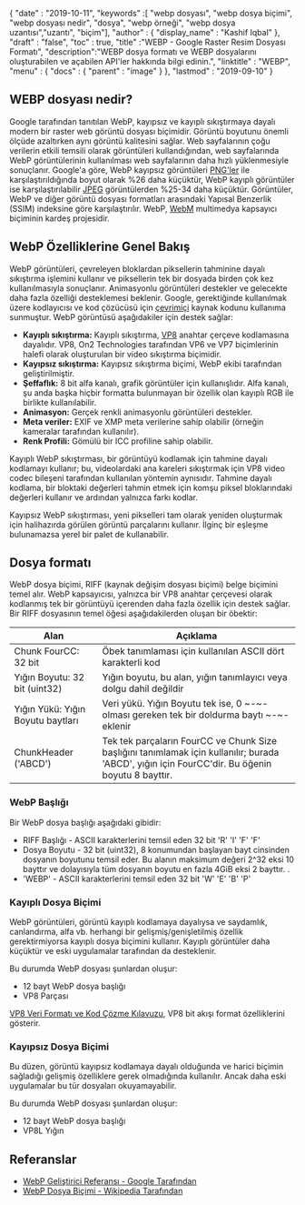 {
  "date" : "2019-10-11",
  "keywords" :[ "webp dosyası", "webp dosya biçimi", "webp dosyası nedir", "dosya", "webp örneği", "webp dosya uzantısı","uzantı", "biçim"],
  "author" : {
    "display_name" : "Kashif Iqbal"
},
  "draft" : "false",
  "toc" : true,
  "title" :"WEBP - Google Raster Resim Dosyası Formatı",
  "description":"WEBP dosya formatı ve WEBP dosyalarını oluşturabilen ve açabilen API'ler hakkında bilgi edinin.",
  "linktitle" : "WEBP",
  "menu" : {
    "docs" : {
      "parent" : "image"
}
},
  "lastmod" : "2019-09-10"
}

## WEBP dosyası nedir?

Google tarafından tanıtılan WebP, kayıpsız ve kayıplı sıkıştırmaya dayalı modern bir raster web görüntü dosyası biçimidir. Görüntü boyutunu önemli ölçüde azaltırken aynı görüntü kalitesini sağlar. Web sayfalarının çoğu verilerin etkili temsili olarak görüntüleri kullandığından, web sayfalarında WebP görüntülerinin kullanılması web sayfalarının daha hızlı yüklenmesiyle sonuçlanır. Google'a göre, WebP kayıpsız görüntüleri [PNG'ler](/tr/image/png/) ile karşılaştırıldığında boyut olarak %26 daha küçüktür, WebP kayıplı görüntüler ise karşılaştırılabilir [JPEG](/tr/image/jpeg/) görüntülerden %25-34 daha küçüktür. Görüntüler, WebP ve diğer görüntü dosyası formatları arasındaki Yapısal Benzerlik (SSIM) indeksine göre karşılaştırılır. WebP, [WebM](https://en.wikipedia.org/wiki/WebM) multimedya kapsayıcı biçiminin kardeş projesidir.

## WebP Özelliklerine Genel Bakış ##

WebP görüntüleri, çevreleyen bloklardan piksellerin tahminine dayalı sıkıştırma işlemini kullanır ve piksellerin tek bir dosyada birden çok kez kullanılmasıyla sonuçlanır. Animasyonlu görüntüleri destekler ve gelecekte daha fazla özelliği desteklemesi beklenir. Google, gerektiğinde kullanılmak üzere kodlayıcısı ve kod çözücüsü için [çevrimiçi](https://developers.google.com/speed/webp/download) kaynak kodunu kullanıma sunmuştur. WebP görüntüsü aşağıdakiler için destek sağlar:

* **Kayıplı sıkıştırma:** Kayıplı sıkıştırma, [VP8](https://en.wikipedia.org/wiki/VP8) anahtar çerçeve kodlamasına dayalıdır. VP8, On2 Technologies tarafından VP6 ve VP7 biçimlerinin halefi olarak oluşturulan bir video sıkıştırma biçimidir.
* **Kayıpsız sıkıştırma:** Kayıpsız sıkıştırma biçimi, WebP ekibi tarafından geliştirilmiştir.
* **Şeffaflık:** 8 bit alfa kanalı, grafik görüntüler için kullanışlıdır. Alfa kanalı, şu anda başka hiçbir formatta bulunmayan bir özellik olan kayıplı RGB ile birlikte kullanılabilir.
* **Animasyon:** Gerçek renkli animasyonlu görüntüleri destekler.
* **Meta veriler:** EXIF ve XMP meta verilerine sahip olabilir (örneğin kameralar tarafından kullanılır).
* **Renk Profili:** Gömülü bir ICC profiline sahip olabilir.

Kayıplı WebP sıkıştırması, bir görüntüyü kodlamak için tahmine dayalı kodlamayı kullanır; bu, videolardaki ana kareleri sıkıştırmak için VP8 video codec bileşeni tarafından kullanılan yöntemin aynısıdır. Tahmine dayalı kodlama, bir bloktaki değerleri tahmin etmek için komşu piksel bloklarındaki değerleri kullanır ve ardından yalnızca farkı kodlar.

Kayıpsız WebP sıkıştırması, yeni pikselleri tam olarak yeniden oluşturmak için halihazırda görülen görüntü parçalarını kullanır. İlginç bir eşleşme bulunamazsa yerel bir palet de kullanabilir.

## Dosya formatı ##

WebP dosya biçimi, RIFF (kaynak değişim dosyası biçimi) belge biçimini temel alır. WebP kapsayıcısı, yalnızca bir VP8 anahtar çerçevesi olarak kodlanmış tek bir görüntüyü içerenden daha fazla özellik için destek sağlar. Bir RIFF dosyasının temel öğesi aşağıdakilerden oluşan bir öbektir:


|Alan|Açıklama
---|---|
|Chunk FourCC: 32 bit|Öbek tanımlaması için kullanılan ASCII dört karakterli kod
|Yığın Boyutu: 32 bit (uint32)|Yığın boyutu, bu alan, yığın tanımlayıcı veya dolgu dahil değildir
|Yığın Yükü: Yığın Boyutu baytları|Veri yükü. Yığın Boyutu tek ise, 0 ~-~- olması gereken tek bir doldurma baytı ~-~- eklenir
|ChunkHeader ('ABCD')|Tek tek parçaların FourCC ve Chunk Size başlığını tanımlamak için kullanılır; burada 'ABCD', yığın için FourCC'dir. Bu öğenin boyutu 8 bayttır.

### WebP Başlığı ###

Bir WebP dosya başlığı aşağıdaki gibidir:

* RIFF Başlığı - ASCII karakterlerini temsil eden 32 bit 'R' 'I' 'F' 'F'
* Dosya Boyutu - 32 bit (uint32), 8 konumundan başlayan bayt cinsinden dosyanın boyutunu temsil eder. Bu alanın maksimum değeri 2^32 eksi 10 bayttır ve dolayısıyla tüm dosyanın boyutu en fazla 4GiB eksi 2 bayttır. .
* 'WEBP' - ASCII karakterlerini temsil eden 32 bit 'W' 'E' 'B' 'P'

### Kayıplı Dosya Biçimi ###

WebP görüntüleri, görüntü kayıplı kodlamaya dayalıysa ve saydamlık, canlandırma, alfa vb. herhangi bir gelişmiş/genişletilmiş özellik gerektirmiyorsa kayıplı dosya biçimini kullanır. Kayıplı görüntüler daha küçüktür ve eski uygulamalar tarafından da desteklenir.

Bu durumda WebP dosyası şunlardan oluşur:

* 12 bayt WebP dosya başlığı
* VP8 Parçası

[VP8 Veri Formatı ve Kod Çözme Kılavuzu](https://tools.ietf.org/html/rfc6386), VP8 bit akışı format özelliklerini gösterir.

### Kayıpsız Dosya Biçimi ###

Bu düzen, görüntü kayıpsız kodlamaya dayalı olduğunda ve harici biçimin sağladığı gelişmiş özelliklere gerek olmadığında kullanılır. Ancak daha eski uygulamalar bu tür dosyaları okuyamayabilir.

Bu durumda WebP dosyası şunlardan oluşur:

* 12 bayt WebP dosya başlığı
* VP8L Yığın

## Referanslar ##

* [WebP Geliştirici Referansı - Google Tarafından](https://developers.google.com/speed/webp/)
* [WebP Dosya Biçimi - Wikipedia Tarafından](https://en.wikipedia.org/wiki/WebP)

